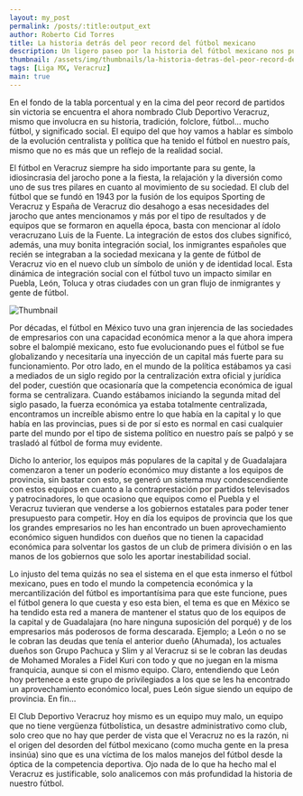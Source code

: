 ```yaml
---
layout: my_post
permalink: /posts/:title:output_ext
author: Roberto Cid Torres
title: La historia detrás del peor record del fútbol mexicano
description: Un ligero paseo por la historia del fútbol mexicano nos puede ayudar a comprender como uno de los fundadores de la primera division ha conseguido el vergonzoso dato de los 36 partidos sin ganar.
thumbnail: /assets/img/thumbnails/la-historia-detras-del-peor-record-del-futbol-mexicano.jpeg
tags: [Liga MX, Veracruz]
main: true
---
```


En el fondo de la tabla porcentual y en la cima del peor record de partidos sin victoria se encuentra el ahora nombrado Club Deportivo Veracruz, mismo que involucra en su historia, tradición, folclore, fútbol… mucho fútbol, y significado social. El equipo del que hoy vamos a hablar es símbolo de la evolución centralista y política que ha tenido el fútbol en nuestro país, mismo que no es más que un reflejo de la realidad social. 

El fútbol en Veracruz siempre ha sido importante para su gente, la idiosincrasia del jarocho pone a la fiesta, la relajación y la diversión como uno de sus tres pilares en cuanto al movimiento de su sociedad. El club del fútbol que se fundó en 1943 por la fusión de los equipos Sporting de Veracruz y España de Veracruz dio desahogo a esas necesidades del jarocho que antes mencionamos y más por el tipo de resultados y de equipos que se formaron en aquella época, basta con mencionar al ídolo veracruzano Luis de la Fuente.
La integración de estos dos clubes significó, además, una muy bonita integración social, los inmigrantes españoles que recién se integraban a la sociedad mexicana y la gente de fútbol de Veracruz vio en el nuevo club un símbolo de unión y de identidad local. Esta dinámica de integración social con el fútbol tuvo un impacto similar en Puebla, León, Toluca y otras ciudades con un gran flujo de inmigrantes y gente de fútbol.

<img src="{{page.thumbnail}}" alt="Thumbnail" class="img-thumbnail blog-image box-shadow">

Por décadas, el fútbol en México tuvo una gran injerencia de las sociedades de empresarios con una capacidad económica menor a la que ahora impera sobre el balompié mexicano, esto fue evolucionando pues el fútbol se fue globalizando y necesitaría una inyección de un capital más fuerte para su funcionamiento. Por otro lado, en el mundo de la política estábamos ya casi a mediados de un siglo regido por la centralización extra oficial y jurídica del poder, cuestión que ocasionaría que la competencia económica de igual forma se centralizara.
Cuando estábamos iniciando la segunda mitad del siglo pasado, la fuerza económica ya estaba totalmente centralizada, encontramos un increíble abismo entre lo que había en la capital y lo que había en las provincias, pues si de por sí esto es normal en casi cualquier parte del mundo por el tipo de sistema político en nuestro país se palpó y se trasladó al fútbol de forma muy evidente.

Dicho lo anterior, los equipos más populares de la capital y de Guadalajara comenzaron a tener un poderío económico muy distante a los equipos de provincia, sin bastar con esto, se generó un sistema muy condescendiente con estos equipos en cuanto a la contraprestación por partidos televisados y patrocinadores, lo que ocasiono que equipos como el Puebla y el Veracruz tuvieran que venderse a los gobiernos estatales para poder tener presupuesto para competir. Hoy en día los equipos de provincia que los que los grandes empresarios no les han encontrado un buen aprovechamiento económico siguen hundidos con dueños que no tienen la capacidad económica para solventar los gastos de un club de primera división o en las manos de los gobiernos que solo les aportar inestabilidad social.

Lo injusto del tema quizás no sea el sistema en el que esta inmerso el fútbol mexicano, pues en todo el mundo la competencia económica y la mercantilización del fútbol es importantísima para que este funcione, pues el fútbol genera lo que cuesta y eso esta bien, el tema es que en México se ha tendido esta red a manera de mantener el status quo de los equipos de la capital y de Guadalajara (no hare ninguna suposición del porqué) y de los empresarios más poderosos de forma descarada. Ejemplo; a León o no se le cobran las deudas que tenía el anterior dueño (Ahumada), los actuales dueños son Grupo Pachuca y Slim y al Veracruz si se le cobran las deudas de Mohamed Morales a Fidel Kuri con todo y que no juegan en la misma franquicia, aunque si con el mismo equipo. Claro, entendiendo que León hoy pertenece a este grupo de privilegiados a los que se les ha encontrado un aprovechamiento económico local, pues León sigue siendo un equipo de provincia. En fin…

El Club Deportivo Veracruz hoy mismo es un equipo muy malo, un equipo que no tiene vergüenza fútbolística, un desastre administrativo como club, solo creo que no hay que perder de vista que el Veracruz no es la razón, ni el origen del desorden del fútbol mexicano (como mucha gente en la presa insinúa) sino que es una víctima de los malos manejos del fútbol desde la óptica de la competencia deportiva. Ojo nada de lo que ha hecho mal el Veracruz es justificable, solo analicemos con más profundidad la historia de nuestro fútbol.
